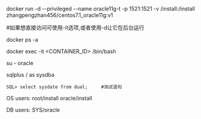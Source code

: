 docker run -d --privileged --name oracle11g-t -p 1521:1521 -v /install:/install zhangpengzhan456/centos7.1_oracle11g:v1

\#如果想直接访问可使用-it选项,或者使用-d让它在后台运行

docker ps -a

docker exec -it <CONTAINER_ID> /bin/bash

su - oracle

sqlplus / as sysdba

    SQL> select sysdate from dual;     #测试语句

OS users: root/install oracle/install

DB users: SYS/oracle

